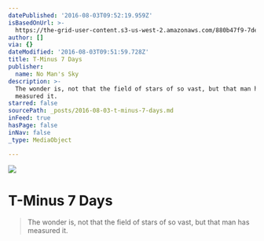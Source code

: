 ```yaml
---
datePublished: '2016-08-03T09:52:19.959Z'
isBasedOnUrl: >-
  https://the-grid-user-content.s3-us-west-2.amazonaws.com/880b47f9-7def-4b24-9806-5885649ba52c.png
author: []
via: {}
dateModified: '2016-08-03T09:51:59.728Z'
title: T-Minus 7 Days
publisher:
  name: No Man's Sky
description: >-
  The wonder is, not that the field of stars of so vast, but that man has
  measured it.
starred: false
sourcePath: _posts/2016-08-03-t-minus-7-days.md
inFeed: true
hasPage: false
inNav: false
_type: MediaObject

---
```

![](https://the-grid-user-content.s3-us-west-2.amazonaws.com/880b47f9-7def-4b24-9806-5885649ba52c.png)

# T-Minus 7 Days

> The wonder is, not that the field of stars of so vast, but that man has measured it.